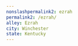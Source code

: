 ```yaml
---
﻿nonslashpermalink2: ezrah
permalink2: /ezrah/
alley: Ezrah
city: Winchester
state: Kentucky
---
```

